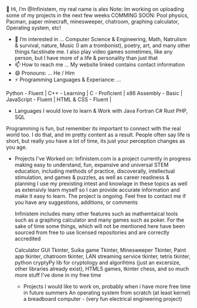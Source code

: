  👋 Hi, I’m @Infinistem, my real name is alex
  Note: Im working on uploading some of my projects in the next few weeks
  COMMING SOON: Pool physics, Pacman, paper minecraft, minesweeper, chatroom, graphing calculator, Operating system, etc!
  
- 👀 I’m interested in ...
  Computer Science & Engineering, Math, Natrulism & survival, nature, Music (I am a trombonist), poetry, art, and many other things facstinate me. I also play video games sometimes, like any person, but I have 
  more of a life & personality than just that
- 📫 How to reach me ...
  My website linked contains contact information
- 😄 Pronouns: ...
  He / Him
- ⚡ Programming Languages & Experiance: ...
  
Python - Fluent |
C++ - Learning |
C - Proficient |
x86 Assembly - Basic |
JavaScript - Fluent |
HTML & CSS - Fluent |

- Languages I would love to learn & Work with
  Java
  Fortran
  C#
  Rust
  PHP, SQL

Programming is fun, but remember its important to connect with the real world too. I do that, and im pretty content as a result. People often say life is short, but really you have a lot of time, its just your perception changes as you age. 
  
- Projects I've Worked on:
  Infinistem.com is a project currently in progress making easy to understand, fun, expansive and universal STEM education,
  including methods of practice, discoverally, intellectual stimulation, and games & puzzles, as well as career readiness & planning
  I use my prexisting intest and knowlage in these topics as well as extensivly learn myself so I can provide accurate information and
  make it easy to learn. The project is ongoing. Feel free to contact me if you have any suggestions, additions, or comments

  Infinistem includes many other features such as mathemtaical tools such as a graphing calculator and many games such as poker. For the sake of time some things, which will not be mentioned
  here have been sourced from free to use licensed repositories and are correctly accredited

  Calculator GUI Tkinter, Suika game Tkinter, Minesweeper Tkinter, Paint app tkinter, chatroom tkinter, LAN streaming service tkinter, tetris tkinter, python cryptyPy lib for cryptology and algorihtms (just an 
  excersize, other libraries already exist), HTML5 games, tkinter chess, and so much more stuff I've done in my free time

  - Projects I would like to work on, probably when i have more free time in future summers
    An operating system from scratch (at least kernel)
    a breadboard computer - (very fun electrical engineering project)
    
    
    

<!---
Infinistem/Infinistem is a ✨ special ✨ repository because its `README.md` (this file) appears on your GitHub profile.
You can click the Preview link to take a look at your changes.
--->
